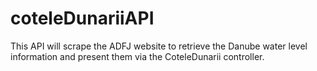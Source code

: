# coteleDunariiAPI
This API will scrape the ADFJ website to retrieve the Danube water level information and present them via the CoteleDunarii controller.  
